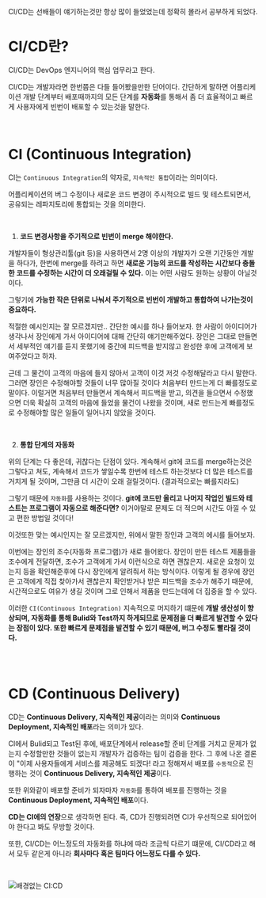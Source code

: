 CI/CD는 선배들이 얘기하는것만 항상 많이 들었었는데 정확히 몰라서 공부하게 되었다.


# CI/CD란?
CI/CD는 DevOps 엔지니어의 핵심 업무라고 한다.

CI/CD는 개발자라면 한번쯤은 다들 들어봤을만한 단어이다. 간단하게 말하면 어플리케이션 개발 단계부터 배포때까지의 모든 단계를 **자동화**를 통해서 좀 더 효율적이고 빠르게 사용자에게 빈번이 배포할 수 있는것을 말한다.

<br>

# CI (Continuous Integration)
CI는 `Continuous Integration`의 약자로, `지속적인 통합`이라는 의미이다.

어플리케이션의 버그 수정이나 새로운 코드 변경이 주시적으로 빌드 및 테스트되면서, 공유되는 레파지토리에 통합되는 것을 의미한다.

<br>

1. **코드 변경사항을 주기적으로 빈번이 merge 해야한다.**

개발자들이 형상관리툴(git 등)을 사용하면서 2명 이상의 개발자가 오랜 기간동안 개발을 하다가, 한번에 merge를 하려고 하면 **새로운 기능의 코드를 작성하는 시간보다 충돌한 코드를 수정하는 시간이 더 오래걸릴 수 있다.** 이는 어떤 사람도 원하는 상황이 아닐것이다.

그렇기에 **가능한 작은 단위로 나눠서 주기적으로 빈번이 개발하고 통합하여 나가는것이 중요하다.**

적절한 예시인지는 잘 모르겠지만.. 간단한 예시를 하나 들어보자. 한 사람이 아이디어가 생각나서 장인에게 가서 아이디어에 대해 간단히 얘기만해주었다. 장인은 그대로 만들면서 세부적인 얘기를 듣지 못했기에 중간에 피드백을 받지않고 완성한 후에 고객에게 보여주었다고 하자. 

근데 그 물건이 고객의 마음에 들지 않아서 고객이 이것 저것 수정해달라고 다시 말한다. 그러면 장인은 수정해야할 것들이 너무 많아질 것이다 처음부터 만드는게 더 빠를정도로 말이다. 이럴거면 처음부터 만들면서 계속해서 피드백을 받고, 의견을 들으면서 수정했으면 더욱 확실히 고객의 마음에 들었을 물건이 나왔을 것이며, 새로 만드는게 빠를정도로 수정해야할 많은 일들이 일어나지 않았을 것이다. 

<br>

2. **통합 단계의 자동화**

위의 단계는 다 좋은데, 귀찮다는 단점이 있다. 계속해서 git에 코드를 merge하는것은 그렇다고 쳐도, 계속해서 코드가 쌓일수록 한번에 테스트 하는것보다 더 많은 테스트를 거치게 될 것이며, 그만큼 더 시간이 오래 걸릴것이다. (결과적으로는 빠를지라도)

그렇기 때문에 `자동화`를 사용하는 것이다. **git에 코드만 올리고 나머지 작업인 빌드와 테스트는 프로그램이 자동으로 해준다면?** 이거야말로 문제도 더 적으며 시간도 아낄 수 있고 편한 방법일 것이다!

이것또한 맞는 예시인지는 잘 모르겠지만, 위에서 말한 장인과 고객의 에시를 들어보자.

이번에는 장인의 조수(자동화 프로그램)가 새로 들어왔다. 장인이 만든 테스트 제품들을 조수에게 전달하면, 조수가 고객에게 가서 이런식으로 하면 괜찮은지. 새로운 요청이 있는지 등을 확인해준후에 다시 장인에게 알려줘서 하는 방식이다.
이렇게 될 경우에 장인은 고객에게 직접 찾아가서 괜찮은지 확인받거나 받은 피드백을 조수가 해주기 때문에, 시간적으로도 여유가 생길 것이며 그로 인해서 제품을 만드는데에 더 집중을 할 수 있다.

이러한 `CI(Continuous Integration)` 지속적으로 머지하기 떄문에 **개발 생산성이 향상되며, 자동화를 통해 Bulid와 Test까지 하게되므로 문제점을 더 빠르게 발견할 수 있다는 장점이 있다. 또한 빠르게 문제점을 발견할 수 있기 때문에, 버그 수정도 빨라질 것이다.**

<br><br>


# CD (Continuous Delivery)

CD는 **Continuous Delivery, 지속적인 제공**이라는 의미와 **Continuous Deployment, 지속적인 배포**라는 의미가 있다. 

CI에서 Bulid되고 Test된 후에, 배포단계에서 release할 준비 단계를 거치고 문제가 없는지 수정할만한 것들이 없는지 개발자가 검증하는 팀이 검증을 한다.
그 후에 나온 결론이 "이제 사용자들에게 서비스를 제공해도 되겠다! 라고 정해져서 배포를 `수동적`으로 진행하는 것이 **Continuous Delivery, 지속적인 제공**이다.

또한 위와같이 배포할 준비가 되자마자 `자동화`를 통하여 배포를 진행하는 것을 **Continuous Deployment, 지속적인 배포**이다.

**CD는 CI에의 연장**으로 생각하면 된다. 즉, CD가 진행되려면 CI가 우선적으로 되어있어야 한다고 봐도 무방할 것이다.

또한, CI/CD는 어느정도의 자동화를 하냐에 따라 조금씩 다르기 떄문에, CI/CD라고 해서 모두 같은게 아니라 **회사마다 혹은 팀마다 어느정도 다를 수 있다.**

<br>

![배경없는 CI:CD](https://user-images.githubusercontent.com/59376200/131976807-f2d680a3-c9ae-4633-b37c-5cdc92209460.png)




<!-- 

> Reference
> - [[QA CI/CD란?]](https://itholic.github.io/qa-cicd/)
> - [엘리님 유튜브 - CI/CD 5분 개념 정리](https://www.youtube.com/watch?v=0Emq5FypiMM&list=WL&index=7)

 -->